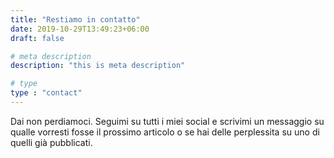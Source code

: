 ```yaml
---
title: "Restiamo in contatto"
date: 2019-10-29T13:49:23+06:00
draft: false

# meta description
description: "this is meta description"

# type
type : "contact"
---
```


Dai non perdiamoci. Seguimi su tutti i miei social e scrivimi un messaggio su qualle vorresti fosse il prossimo articolo o se hai delle  perplessita su uno di quelli già pubblicati.